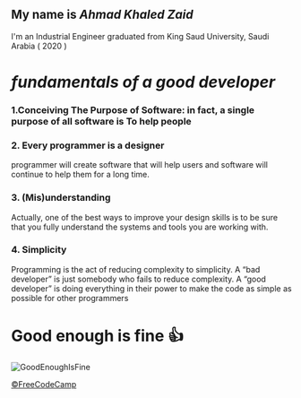 ## My name is ***Ahmad Khaled Zaid***
I'm an Industrial Engineer graduated from King Saud University, Saudi Arabia ( 2020 )  



# ***fundamentals of a good developer***

### 1.**Conceiving The Purpose of Software**: in fact, a single purpose of all software is To help people  
  
### 2. **Every programmer is a designer**

programmer will  create software that will help users and  software will continue to help them for a long time.


### 3. **(Mis)understanding**
Actually, one of the best ways to improve your design skills is to be sure that you fully understand the systems and tools you are working with.

### 4. **Simplicity**
 Programming is the act of reducing complexity to simplicity. A “bad developer” is just somebody who fails to reduce complexity. A “good developer” is doing everything in their power to make the code as simple as possible for other programmers

# Good enough is fine 👍


![GoodEnoughIsFine](https://i.pinimg.com/originals/65/4d/70/654d70d615c7f15e73d549b66cce2b70.png)

[&copy;FreeCodeCamp](https://www.freecodecamp.org/news/learn-the-fundamentals-of-a-good-developer-mindset-in-15-minutes-81321ab8a682/)

